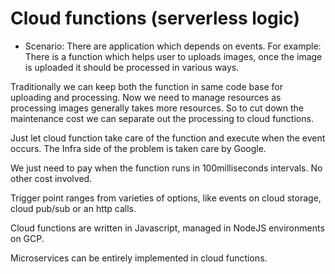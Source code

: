 # Cloud functions (serverless logic)

- Scenario: There are application which depends on events. For example: There is a function which helps user to uploads images, once the image is uploaded it should be processed in various ways.

Traditionally we can keep both the function in same code base for uploading and processing. Now we need to manage resources as processing images generally takes more resources. So to cut down the maintenance cost we can separate out the processing to cloud functions.

Just let cloud function take care of the function and execute when the event occurs. The Infra side of the problem is taken care by Google.

We just need to pay when the function runs in 100milliseconds intervals. No other cost involved.

Trigger point ranges from varieties of options, like events on cloud storage, cloud pub/sub or an http calls.

Cloud functions are written in Javascript, managed in NodeJS environments on GCP.

Microservices can be entirely implemented in cloud functions.
